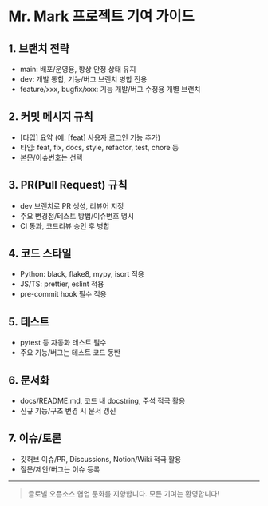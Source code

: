 # Mr. Mark 프로젝트 기여 가이드

## 1. 브랜치 전략
- main: 배포/운영용, 항상 안정 상태 유지
- dev: 개발 통합, 기능/버그 브랜치 병합 전용
- feature/xxx, bugfix/xxx: 기능 개발/버그 수정용 개별 브랜치

## 2. 커밋 메시지 규칙
- [타입] 요약 (예: [feat] 사용자 로그인 기능 추가)
- 타입: feat, fix, docs, style, refactor, test, chore 등
- 본문/이슈번호는 선택

## 3. PR(Pull Request) 규칙
- dev 브랜치로 PR 생성, 리뷰어 지정
- 주요 변경점/테스트 방법/이슈번호 명시
- CI 통과, 코드리뷰 승인 후 병합

## 4. 코드 스타일
- Python: black, flake8, mypy, isort 적용
- JS/TS: prettier, eslint 적용
- pre-commit hook 필수 적용

## 5. 테스트
- pytest 등 자동화 테스트 필수
- 주요 기능/버그는 테스트 코드 동반

## 6. 문서화
- docs/README.md, 코드 내 docstring, 주석 적극 활용
- 신규 기능/구조 변경 시 문서 갱신

## 7. 이슈/토론
- 깃허브 이슈/PR, Discussions, Notion/Wiki 적극 활용
- 질문/제안/버그는 이슈 등록

---

> 글로벌 오픈소스 협업 문화를 지향합니다. 모든 기여는 환영합니다! 
